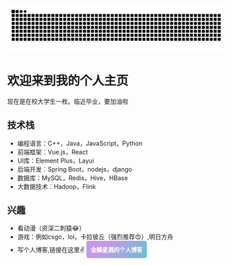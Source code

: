 ![提交记录](https://raw.githubusercontent.com/jinlinxingjian/jinlinxingjian/output/github-contribution-grid-snake.svg)
# 欢迎来到我的个人主页

现在是在校大学生一枚。临近毕业，要加油啦

## 技术栈

- 编程语言：C++，Java，JavaScript，Python
- 前端框架：Vue.js，React
- UI库：Element Plus，Layui
- 后端开发：Spring Boot，nodejs，django
- 数据库：MySQL，Redis，Hive，HBase
- 大数据技术：Hadoop，Flink

## 兴趣

- 看动漫（资深二刺猿😂）
- 游戏：例如csgo，lol，卡拉彼丘（强烈推荐😍）,明日方舟
- 写个人博客,链接在这里✌ <button style="min-width: 130px; height: 40px; color: #fff; padding: 5px 10px; font-weight: bold; cursor: pointer; transition: all 0.3s ease; position: relative; display: inline-block; outline: none; border-radius: 5px; border: none; background-size: 120% auto; background-image: linear-gradient(315deg, #4ecdc4 0%, #c797eb 75%);" onmouseover="this.style.backgroundPosition = 'right center';" onmousedown="this.style.top = '2px';" onmouseup="this.style.top = '0';" onclick="window.location.href = 'https://jinlinxingjian.top/';"> 金鳞星溅的个人博客 </button>
